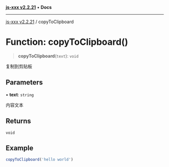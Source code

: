 [**js-xxx v2.2.21**](../README.md) • **Docs**

***

[js-xxx v2.2.21](../README.md) / copyToClipboard

# Function: copyToClipboard()

> **copyToClipboard**(`text`): `void`

复制到剪贴板

## Parameters

• **text**: `string`

内容文本

## Returns

`void`

## Example

```ts
copyToClipboard('hello world')
```
